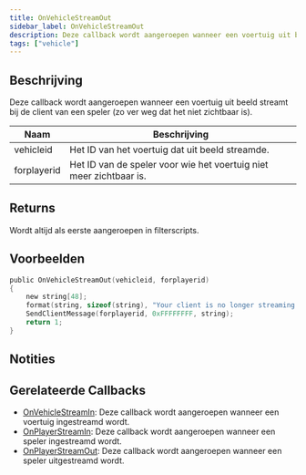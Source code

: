 ```yaml
---
title: OnVehicleStreamOut
sidebar_label: OnVehicleStreamOut
description: Deze callback wordt aangeroepen wanneer een voertuig uit beeld streamt bij de client van een speler (zo ver weg dat het niet zichtbaar is).
tags: ["vehicle"]
---
```


## Beschrijving

Deze callback wordt aangeroepen wanneer een voertuig uit beeld streamt bij de client van een speler (zo ver weg dat het niet zichtbaar is).

| Naam        | Beschrijving                                                |
| ----------- | ----------------------------------------------------------- |
| vehicleid   | Het ID van het voertuig dat uit beeld streamde.            |
| forplayerid | Het ID van de speler voor wie het voertuig niet meer zichtbaar is. |

## Returns

Wordt altijd als eerste aangeroepen in filterscripts.

## Voorbeelden

```c
public OnVehicleStreamOut(vehicleid, forplayerid)
{
    new string[48];
    format(string, sizeof(string), "Your client is no longer streaming vehicle %d", vehicleid);
    SendClientMessage(forplayerid, 0xFFFFFFFF, string);
    return 1;
}
```

## Notities

<TipNPCCallbacks />

## Gerelateerde Callbacks

- [OnVehicleStreamIn](OnVehicleStreamIn): Deze callback wordt aangeroepen wanneer een voertuig ingestreamd wordt.
- [OnPlayerStreamIn](OnPlayerStreamIn): Deze callback wordt aangeroepen wanneer een speler ingestreamd wordt.
- [OnPlayerStreamOut](OnPlayerStreamOut): Deze callback wordt aangeroepen wanneer een speler uitgestreamd wordt.
